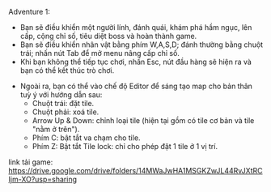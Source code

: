 Adventure 1:
+ Bạn sẽ điều khiển một người lính, đánh quái, khám phá hầm ngục, lên cấp, cộng chỉ số, tiêu diệt boss và hoàn thành game.
+ Bạn sẽ điều khiển nhân vật bằng phím W,A,S,D; đánh thường bằng chuột trái; nhấn nút Tab để mở menu nâng cấp chỉ số.
+ Khi bạn không thể tiếp tục chơi, nhấn Esc, nút đầu hàng sẽ hiện ra và bạn có thể kết thúc trò chơi.

- Ngoài ra, bạn có thể vào chế độ Editor để sáng tạo map cho bản thân tuỳ ý với hướng dẫn sau:
  + Chuột trái: đặt tile.
  + Chuột phải: xoá tile.
  + Arrow Up & Down: chỉnh loại tile (hiện tại gồm có tile cơ bản và tile "nằm ở trên").
  + Phím C: bật tắt va chạm cho tile.
  + Phím Z: Bật tắt Tile lock: chỉ cho phép đặt 1 tile ở 1 vị trí.


link tải game: https://drive.google.com/drive/folders/14MWaJwHA1MSGKZwJL44RvJXtRCIjm-XO?usp=sharing
